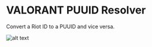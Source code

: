 # VALORANT PUUID Resolver

Convert a Riot ID to a PUUID and vice versa.

![alt text](https://cdn.discordapp.com/attachments/1190781449197068409/1190781602800877648/image.png?ex=65a30cc9&is=659097c9&hm=18f964684156a0fd3aaddb62d8d24c7151249c6119df6e7b55d8fd9a63c0654c&)
